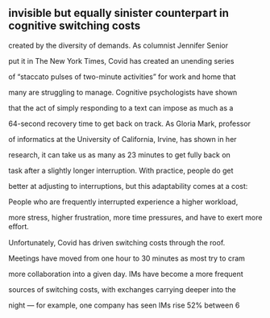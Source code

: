## invisible but equally sinister counterpart in cognitive switching costs

created by the diversity of demands. As columnist Jennifer Senior

put it in The New York Times, Covid has created an unending series

of “staccato pulses of two-minute activities” for work and home that

many are struggling to manage. Cognitive psychologists have shown

that the act of simply responding to a text can impose as much as a

64-second recovery time to get back on track. As Gloria Mark, professor

of informatics at the University of California, Irvine, has shown in her

research, it can take us as many as 23 minutes to get fully back on

task after a slightly longer interruption. With practice, people do get

better at adjusting to interruptions, but this adaptability comes at a cost:

People who are frequently interrupted experience a higher workload,

more stress, higher frustration, more time pressures, and have to exert more eﬀort.

Unfortunately, Covid has driven switching costs through the roof.

Meetings have moved from one hour to 30 minutes as most try to cram

more collaboration into a given day. IMs have become a more frequent

sources of switching costs, with exchanges carrying deeper into the

night — for example, one company has seen IMs rise 52% between 6
